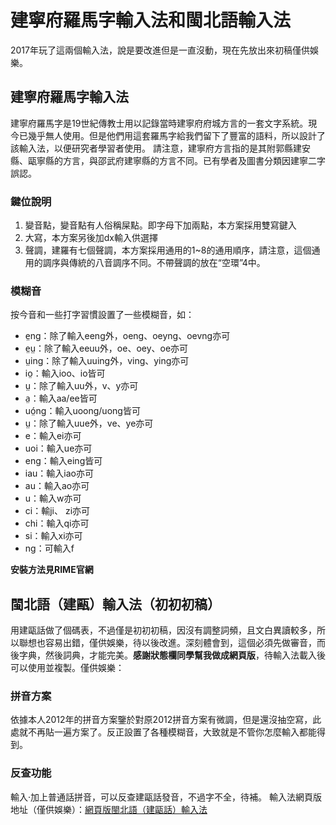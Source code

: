 # 建寧府羅馬字輸入法和閩北語輸入法
2017年玩了這兩個輸入法，說是要改進但是一直沒動，現在先放出來初稿僅供娛樂。
## 建寧府羅馬字輸入法
建寧府羅馬字是19世紀傳教士用以記錄當時建寧府府城方言的一套文字系統。現今已幾乎無人使用。但是他們用這套羅馬字給我們留下了豐富的語料，所以設計了該輸入法，以便研究者學習者使用。
請注意，建寧府方言指的是其附郭縣建安縣、甌寧縣的方言，與邵武府建寧縣的方言不同。已有學者及圖書分類因建寧二字誤認。
### 鍵位說明
1. 變音點，變音點有人俗稱屎點。即字母下加兩點，本方案採用雙寫鍵入
2. 大寫，本方案另後加dx輸入供選擇
3. 聲調，建羅有七個聲調，本方案採用通用的1~8的通用順序，請注意，這個通用的調序與傳統的八音調序不同。不帶聲調的放在“空環”4中。
### 模糊音
按今音和一些打字習慣設置了一些模糊音，如：
- e̤ng：除了輸入eeng外，oeng、oeyng、oevng亦可
- e̤ṳ：除了輸入eeuu外，oe、oey、oe亦可
- ṳing：除了輸入uuing外，ving、ying亦可
- io̤：輸入ioo、io皆可
- ṳ：除了輸入uu外，v、y亦可
- a̤：輸入aa/ee皆可
- uó̤ng：輸入uoong/uong皆可
- ṳ：除了輸入uue外，ve、ye亦可
- e：輸入ei亦可
- uoi：輸入ue亦可
- eng：輸入eing皆可
- iau：輸入iao亦可
- au：輸入ao亦可
- u：輸入w亦可
- ci：輸ji、 zi亦可
- chi：輸入qi亦可
- si：輸入xi亦可
- ng：可輸入f

**安裝方法見RIME官網**

## 閩北語（建甌）輸入法（初初初稿）
用建甌話做了個碼表，不過僅是初初初稿，因沒有調整詞頻，且文白異讀較多，所以聯想也容易出錯，僅供娛樂，待以後改進。深刻體會到，這個必須先做審音，而後字典，然後詞典，才能完美。**感謝狀態欄同學幫我做成網頁版**，待輸入法載入後可以使用並複製。僅供娛樂：
### 拼音方案
依據本人2012年的拼音方案鑒於對原2012拼音方案有微調，但是還沒抽空寫，此處就不再貼一遍方案了。反正設置了各種模糊音，大致就是不管你怎麼輸入都能得到。
### 反查功能
輸入·加上普通話拼音，可以反查建甌話發音，不過字不全，待補。
輸入法網頁版地址（僅供娛樂）：[網頁版閩北語（建甌話）輸入法](http://guingei.mindong.asia/)
